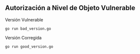 ## Autorización a Nivel de Objeto Vulnerable

Versión Vulnerable
```
go run bad_version.go
```

Versión Corregida
```
go run good_version.go
```